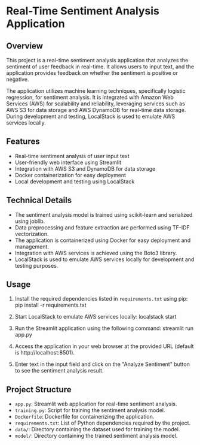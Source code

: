 # Real-Time Sentiment Analysis Application

## Overview
This project is a real-time sentiment analysis application that analyzes the sentiment of user feedback in real-time. It allows users to input text, and the application provides feedback on whether the sentiment is positive or negative.

The application utilizes machine learning techniques, specifically logistic regression, for sentiment analysis. It is integrated with Amazon Web Services (AWS) for scalability and reliability, leveraging services such as AWS S3 for data storage and AWS DynamoDB for real-time data storage. During development and testing, LocalStack is used to emulate AWS services locally.

## Features
- Real-time sentiment analysis of user input text
- User-friendly web interface using Streamlit
- Integration with AWS S3 and DynamoDB for data storage
- Docker containerization for easy deployment
- Local development and testing using LocalStack

## Technical Details
- The sentiment analysis model is trained using scikit-learn and serialized using joblib.
- Data preprocessing and feature extraction are performed using TF-IDF vectorization.
- The application is containerized using Docker for easy deployment and management.
- Integration with AWS services is achieved using the Boto3 library.
- LocalStack is used to emulate AWS services locally for development and testing purposes.

## Usage
1. Install the required dependencies listed in `requirements.txt` using pip:
    pip install -r requirements.txt

2. Start LocalStack to emulate AWS services locally:
    localstack start

3. Run the Streamlit application using the following command:
    streamlit run app.py

4. Access the application in your web browser at the provided URL (default is http://localhost:8501).

5. Enter text in the input field and click on the "Analyze Sentiment" button to see the sentiment analysis result.

## Project Structure
- `app.py`: Streamlit web application for real-time sentiment analysis.
- `training.py`: Script for training the sentiment analysis model.
- `Dockerfile`: Dockerfile for containerizing the application.
- `requirements.txt`: List of Python dependencies required by the project.
- `data/`: Directory containing the dataset used for training the model.
- `model/`: Directory containing the trained sentiment analysis model.
